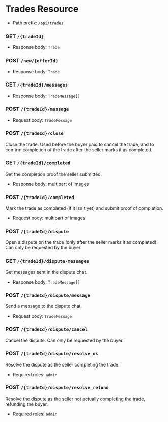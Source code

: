 # Trades Resource
- Path prefix: `/api/trades`

### GET `/{tradeId}`
- Response body: `Trade`

### POST `/new/{offerId}`
- Response body: `Trade`

### GET `/{tradeId}/messages`
- Response body: `TradeMessage[]`

### POST `/{tradeId}/message`
- Request body: `TradeMessage`

### POST `/{tradeId}/close`
Close the trade. Used before the buyer paid to cancel the trade, and to confirm
completion of the trade after the seller marks it as completed.

### GET `/{tradeId}/completed`
Get the completion proof the seller submitted.
- Response body: multipart of images

### POST `/{tradeId}/completed`
Mark the trade as completed (if it isn't yet) and submit proof of completion.
- Request body: multipart of images

### POST `/{tradeId}/dispute`
Open a dispute on the trade (only after the seller marks it as completed).
Can only be requested by the buyer.

### GET `/{tradeId}/dispute/messages`
Get messages sent in the dispute chat.
- Response body: `TradeMessage[]`

### POST `/{tradeId}/dispute/message`
Send a message to the dispute chat.
- Request body: `TradeMessage`

### POST `/{tradeId}/dispute/cancel`
Cancel the dispute. Can only be requested by the buyer.

### POST `/{tradeId}/dispute/resolve_ok`
Resolve the dispute as the seller completing the trade.
- Required roles: `admin`

### POST `/{tradeId}/dispute/resolve_refund`
Resolve the dispute as the seller not actually completing the trade, refunding the buyer.
- Required roles: `admin`
